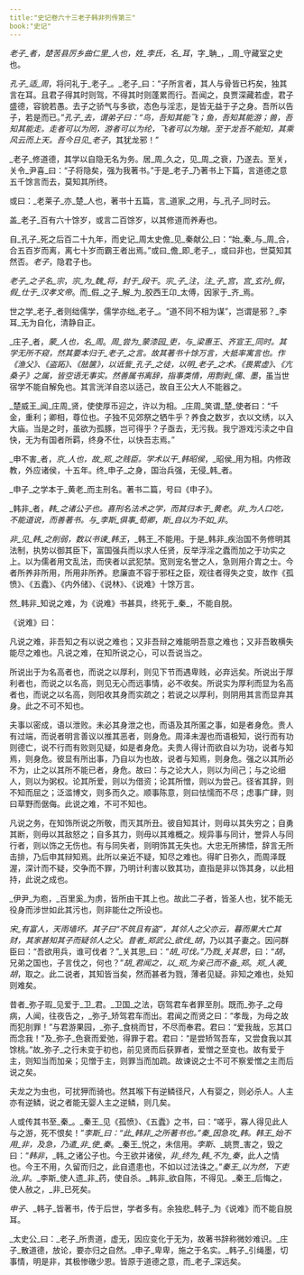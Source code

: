 ```yaml
---
title:"史记卷六十三老子韩非列传第三"
book:"史记"
---
```

_老子_者，_楚苦县厉乡曲仁里_人也，姓_李氏_，名_耳_，字_聃_，_周_守藏室之史也。

_孔子_适_周_，将问礼于_老子_。_老子_曰：“子所言者，其人与骨皆已朽矣，独其言在耳。且君子得其时则驾，不得其时则蓬累而行。吾闻之，良贾深藏若虚，君子盛德，容貌若愚。去子之骄气与多欲，态色与淫志，是皆无益于子之身。吾所以告子，若是而已。”_孔子_去，谓弟子曰：“鸟，吾知其能飞；鱼，吾知其能游；兽，吾知其能走。走者可以为罔，游者可以为纶，飞者可以为矰。至于龙吾不能知，其乘风云而上天。吾今日见_老子_，其犹龙邪！”

_老子_修道德，其学以自隐无名为务。居_周_久之，见_周_之衰，乃遂去。至关，关令_尹喜_曰：“子将隐矣，强为我著书。”于是_老子_乃著书上下篇，言道德之意五千馀言而去，莫知其所终。

或曰：_老莱子_亦_楚_人也，著书十五篇，言_道家_之用，与_孔子_同时云。

盖_老子_百有六十馀岁，或言二百馀岁，以其修道而养寿也。

自_孔子_死之后百二十九年，而史记_周太史儋_见_秦献公_曰：“始_秦_与_周_合，合五百岁而离，离七十岁而霸王者出焉。”或曰_儋_即_老子_，或曰非也，世莫知其然否。_老子_，隐君子也。

_老子_之子名_宗_，_宗_为_魏_将，封于_段干_。_宗_子_注_，_注_子_宫_，_宫_玄孙_假_，_假_仕于_汉孝文帝_。而_假_之子_解_为_胶西王卬_太傅，因家于_齐_焉。

世之学_老子_者则绌儒学，儒学亦绌_老子_。“道不同不相为谋”，岂谓是邪？_李耳_无为自化，清静自正。

_庄子_者，_蒙_人也，名_周_。_周_尝为_蒙漆园_吏，与_梁惠王_、_齐宣王_同时。其学无所不窥，然其要本归于_老子_之言。故其著书十馀万言，大抵率寓言也。作《渔父》、《盗跖》、《胠箧》，以诋訾_孔子_之徒，以明_老子_之术。《畏累虚》、《亢桑子》之属，皆空语无事实。然善属书离辞，指事类情，用剽剥_儒_、_墨_，虽当世宿学不能自解免也。其言洸洋自恣以适己，故自王公大人不能器之。

_楚威王_闻_庄周_贤，使使厚币迎之，许以为相。_庄周_笑谓_楚_使者曰：“千金，重利；卿相，尊位也。子独不见郊祭之牺牛乎？养食之数岁，衣以文绣，以入大庙。当是之时，虽欲为孤豚，岂可得乎？子亟去，无污我。我宁游戏污渎之中自快，无为有国者所羁，终身不仕，以快吾志焉。”

_申不害_者，_京_人也，故_郑_之贱臣。学术以干_韩昭侯_，_昭侯_用为相。内修政教，外应诸侯，十五年。终_申子_之身，国治兵强，无侵_韩_者。

_申子_之学本于_黄老_而主刑名。著书二篇，号曰《申子》。

_韩非_者，_韩_之诸公子也。喜刑名法术之学，而其归本于_黄老_。_非_为人口吃，不能道说，而善著书。与_李斯_俱事_荀卿_，_斯_自以为不如_非_。

_非_见_韩_之削弱，数以书谏_韩王_，_韩王_不能用。于是_韩非_疾治国不务修明其法制，执势以御其臣下，富国强兵而以求人任贤，反举浮淫之蠹而加之于功实之上。以为儒者用文乱法，而侠者以武犯禁。宽则宠名誉之人，急则用介胄之士。今者所养非所用，所用非所养。悲廉直不容于邪枉之臣，观往者得失之变，故作《孤愤》、《五蠹》、《内外储》、《说林》、《说难》十馀万言。

然_韩非_知说之难，为《说难》书甚具，终死于_秦_，不能自脱。

《说难》曰：

凡说之难，非吾知之有以说之难也；又非吾辩之难能明吾意之难也；又非吾敢横失能尽之难也。凡说之难，在知所说之心，可以吾说当之。

所说出于为名高者也，而说之以厚利，则见下节而遇卑贱，必弃远矣。所说出于厚利者也，而说之以名高，则见无心而远事情，必不收矣。所说实为厚利而显为名高者也，而说之以名高，则阳收其身而实疏之；若说之以厚利，则阴用其言而显弃其身。此之不可不知也。

夫事以密成，语以泄败。未必其身泄之也，而语及其所匿之事，如是者身危。贵人有过端，而说者明言善议以推其恶者，则身危。周泽未渥也而语极知，说行而有功则德亡，说不行而有败则见疑，如是者身危。夫贵人得计而欲自以为功，说者与知焉，则身危。彼显有所出事，乃自以为也故，说者与知焉，则身危。强之以其所必不为，止之以其所不能已者，身危。故曰：与之论大人，则以为间己；与之论细人，则以为粥权。论其所爱，则以为借资；论其所憎，则以为尝己。径省其辞，则不知而屈之；泛滥博文，则多而久之。顺事陈意，则曰怯懦而不尽；虑事广肆，则曰草野而倨侮。此说之难，不可不知也。

凡说之务，在知饰所说之所敬，而灭其所丑。彼自知其计，则毋以其失穷之；自勇其断，则毋以其敌怒之；自多其力，则毋以其难概之。规异事与同计，誉异人与同行者，则以饰之无伤也。有与同失者，则明饰其无失也。大忠无所拂悟，辞言无所击排，乃后申其辩知焉。此所以亲近不疑，知尽之难也。得旷日弥久，而周泽既渥，深计而不疑，交争而不罪，乃明计利害以致其功，直指是非以饰其身，以此相持，此说之成也。

_伊尹_为庖，_百里奚_为虏，皆所由干其上也。故此二子者，皆圣人也，犹不能无役身而涉世如此其污也，则非能仕之所设也。

_宋_有富人，天雨墙坏。其子曰“不筑且有盗”，其邻人之父亦云，暮而果大亡其财，其家甚知其子而疑邻人之父。昔者_郑武公_欲伐_胡_，乃以其子妻之。因问群臣曰：“吾欲用兵，谁可伐者？”_关其思_曰：“_胡_可伐。”乃戮_关其思_，曰：“_胡_，兄弟之国也，子言伐之，何也？”_胡_君闻之，以_郑_为亲己而不备_郑_。_郑_人袭_胡_，取之。此二说者，其知皆当矣，然而甚者为戮，薄者见疑。非知之难也，处知则难矣。

昔者_弥子瑕_见爱于_卫_君。_卫国_之法，窃驾君车者罪至刖。既而_弥子_之母病，人闻，往夜告之，_弥子_矫驾君车而出。君闻之而贤之曰：“孝哉，为母之故而犯刖罪！”与君游果园，_弥子_食桃而甘，不尽而奉君。君曰：“爱我哉，忘其口而念我！”及_弥子_色衰而爱弛，得罪于君。君曰：“是尝矫驾吾车，又尝食我以其馀桃。”故_弥子_之行未变于初也，前见贤而后获罪者，爱憎之至变也。故有爱于主，则知当而加亲；见憎于主，则罪当而加疏。故谏说之士不可不察爱憎之主而后说之矣。

夫龙之为虫也，可扰狎而骑也。然其喉下有逆鳞径尺，人有婴之，则必杀人。人主亦有逆鳞，说之者能无婴人主之逆鳞，则几矣。

人或传其书至_秦_。_秦王_见《孤愤》、《五蠹》之书，曰：“嗟乎，寡人得见此人与之游，死不恨矣！”_李斯_曰：“此_韩非_之所著书也。”_秦_因急攻_韩_。_韩王_始不用_非_，及急，乃遣_非_使_秦_。_秦王_悦之，未信用。_李斯_、_姚贾_害之，毁之曰：“_韩非_，_韩_之诸公子也。今王欲并诸侯，_非_终为_韩_不为_秦_，此人之情也。今王不用，久留而归之，此自遗患也，不如以过法诛之。”_秦王_以为然，下吏治_非_。_李斯_使人遗_非_药，使自杀。_韩非_欲自陈，不得见。_秦王_后悔之，使人赦之，_非_已死矣。

_申子_、_韩子_皆著书，传于后世，学者多有。余独悲_韩子_为《说难》而不能自脱耳。

_太史公_曰：_老子_所贵道，虚无，因应变化于无为，故著书辞称微妙难识。_庄子_散道德，放论，要亦归之自然。_申子_卑卑，施之于名实。_韩子_引绳墨，切事情，明是非，其极惨礉少恩。皆原于道德之意，而_老子_深远矣。
